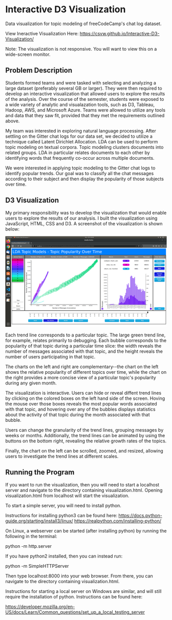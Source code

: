 # Interactive D3 Visualization
Data visualization for topic modeling of freeCodeCamp's chat log dataset.

View Ineractive Visualization Here:
https://csvw.github.io/Interactive-D3-Visualization/

Note: The visualization is not responsive. You will want to view this on a wide-screen monitor.

## Problem Description

Students formed teams and were tasked with selecting and analyzing a large dataset (preferably several GB or larger). They were then required to develop an interactive visualization that allowed users to explore the results of the analysis. Over the course of the semester, students were exposed to a wide variety of analytic and visualazation tools, such as D3, Tableau, Hadoop, AWS, and Microsoft Azure. Teams were allowed to utilize any tools and data that they saw fit, provided that they met the requirements outlined above.

My team was interested in exploring natural language processing. After settling on the Gitter chat logs for our data set, we decided to utilize a technique called Latent Dirichlet Allocation. LDA can be used to perform topic modeling on textual corpora. Topic modeling clusters documents into related groups. LDA in particular relates documents to each other by identifying words that frequently co-occur across multiple documents.

We were interested in applying topic modeling to the Gitter chat logs to identify popular trends. Our goal was to classify all the chat messages according to their subject and then display the popularity of those subjects over time.

## D3 Visualization

My primary responsibility was to develop the visualization that would enable users to explore the results of our analysis. I built the visualization using JavaScript, HTML, CSS and D3. A screenshot of the visualization is shown below:

![alt text](https://raw.githubusercontent.com/csvw/Interactive-D3-Visualization/refs/heads/master/Screenshot-D3.png)

Each trend line corresponds to a particular topic. The large green trend line, for example, relates primarily to debugging. Each bubble corresponds to the popularity of that topic during a particular time slice: the width reveals the number of messages associated with that topic, and the height reveals the number of users participating in that topic.

The charts on the left and right are complementary--the chart on the left shows the relative popularity of different topics over time, while the chart on the right provides a more concise view of a particular topic's popularity during any given month.

The visualization is interactive. Users can hide or reveal diffent trend lines by clicking on the colored boxes on the left hand side of the screen. Hoving the mouse over those boxes reveals the most popular words associated with that topic, and hovering over any of the bubbles displays statistics about the activity of that topic during the month associated with that bubble.

Users can change the granularity of the trend lines, grouping messages by weeks or months. Additionally, the trend lines can be animated by using the buttons on the bottom right, revealing the relative growth rates of the topics.

Finally, the chart on the left can be scrolled, zoomed, and resized, allowing users to investigate the trend lines at different scales.

## Running the Program

If you want to run the visualization, then you will need to start a localhost server and navigate to the directory containing visualization.html. Opening visualization.html from localhost will start the visualization.

To start a simple server, you will need to install python.

Instructions for installing python3 can be found here:
https://docs.python-guide.org/starting/install3/linux/
https://realpython.com/installing-python/

On Linux, a webserver can be started (after installing python) by running the following in the terminal:

python -m http.server

If you have python2 installed, then you can instead run:

python -m SimpleHTTPServer

Then type localhost:8000 into your web browser. From there, you can navigate to the directory containing visualization.html.

Instructions for starting a local server on Windows are similar, and will still require the installation of python. Instructions can be found here:

https://developer.mozilla.org/en-US/docs/Learn/Common_questions/set_up_a_local_testing_server


